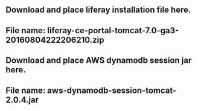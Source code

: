 ## Download and place liferay installation file here.
## File name: liferay-ce-portal-tomcat-7.0-ga3-20160804222206210.zip

## Download and place AWS dynamodb session jar here.
## File name: aws-dynamodb-session-tomcat-2.0.4.jar

